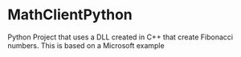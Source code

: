 # MathClientPython
Python Project that uses a DLL created in C++ that create Fibonacci numbers. This is based on a Microsoft example
